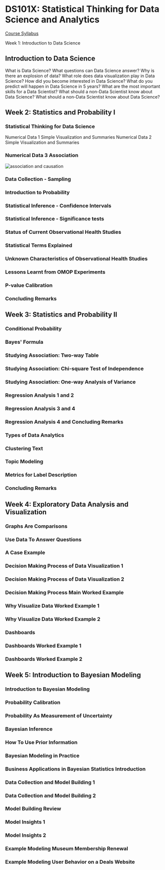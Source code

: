 # DS101X: Statistical Thinking for Data Science and Analytics

[Course Syllabus](https://d37djvu3ytnwxt.cloudfront.net/assets/courseware/v1/33ad7c92b39bbaea35b505415788ea87/asset-v1:ColumbiaX+DS101X+1T2016+type@asset+block/DS101X_Course_Syllabus.pdf)

Week 1: Introduction to Data Science

## Introduction to Data Science
What is Data Science?
What questions can Data Science answer?
Why is there an explosion of data?
What role does data visualization play in Data Science?
How did you become interested in Data Science?
What do you predict will happen in Data Science in 5 years?
What are the most important skills for a Data Scientist?
What should a non-Data Scientist know about Data Science?
What should a non-Data Scientist know about Data Science?


## Week 2: Statistics and Probability I

### Statistical Thinking for Data Science
Numerical Data 1 Simple Visualization and Summaries
Numerical Data 2 Simple Visualization and Summaries
### Numerical Data 3 Association
![association and causation](https://github.com/yang0339/Microsoft-Professional-Program-Learning-Materials/blob/master/DS101X%20Statistical%20Thinking%20for%20Data%20Science%20and%20Analytics/association%20and%20causation.jpg)

### Data Collection - Sampling
### Introduction to Probability
### Statistical Inference - Confidence Intervals
### Statistical Inference - Significance tests
### Status of Current Observational Health Studies
### Statistical Terms Explained
### Unknown Characteristics of Observational Health Studies
### Lessons Learnt from OMOP Experiments
### P-value Calibration
### Concluding Remarks

## Week 3: Statistics and Probability II

### Conditional Probability
### Bayes' Formula
### Studying Association: Two-way Table
### Studying Association: Chi-square Test of Independence
### Studying Association: One-way Analysis of Variance
### Regression Analysis 1 and 2
### Regression Analysis 3 and 4
### Regression Analysis 4 and Concluding Remarks
### Types of Data Analytics
### Clustering Text
### Topic Modeling
### Metrics for Label Description
### Concluding Remarks

## Week 4: Exploratory Data Analysis and Visualization

### Graphs Are Comparisons
### Use Data To Answer Questions
### A Case Example
### Decision Making Process of Data Visualization 1
### Decision Making Process of Data Visualization 2
### Decision Making Process Main Worked Example
### Why Visualize Data Worked Example 1
### Why Visualize Data Worked Example 2
### Dashboards
### Dashboards Worked Example 1
### Dashboards Worked Example 2

## Week 5: Introduction to Bayesian Modeling

### Introduction to Bayesian Modeling
### Probability Calibration
### Probability As Measurement of Uncertainty
### Bayesian Inference
### How To Use Prior Information
### Bayesian Modeling in Practice
### Business Applications in Bayesian Statistics Introduction
### Data Collection and Model Building 1
### Data Collection and Model Building 2
### Model Building Review
### Model Insights 1
### Model Insights 2
### Example Modeling Museum Membership Renewal
### Example Modeling User Behavior on a Deals Website
